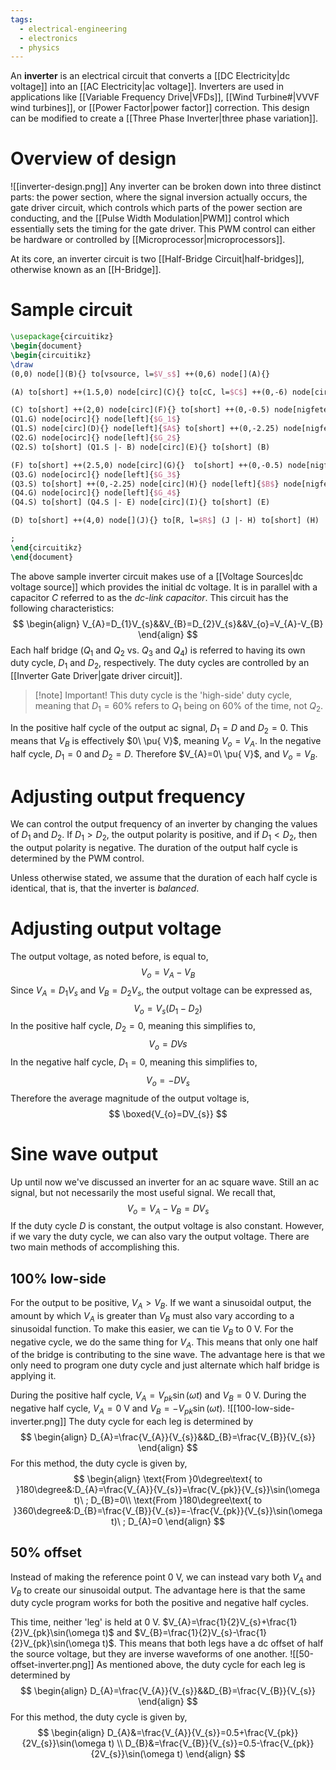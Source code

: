 ```yaml
---
tags:
  - electrical-engineering
  - electronics
  - physics
---
```

An **inverter** is an electrical circuit that converts a [[DC Electricity|dc voltage]] into an [[AC Electricity|ac voltage]]. Inverters are used in applications like [[Variable Frequency Drive|VFDs]], [[Wind Turbine#|VVVF wind turbines]], or [[Power Factor|power factor]] correction. This design can be modified to create a [[Three Phase Inverter|three phase variation]].
# Overview of design
![[inverter-design.png]]
Any inverter can be broken down into three distinct parts: the power section, where the signal inversion actually occurs, the gate driver circuit, which controls which parts of the power section are conducting, and the [[Pulse Width Modulation|PWM]] control which essentially sets the timing for the gate driver. This PWM control can either be hardware or controlled by [[Microprocessor|microprocessors]].

At its core, an inverter circuit is two [[Half-Bridge Circuit|half-bridges]], otherwise known as an [[H-Bridge]].
# Sample circuit
```tikz
\usepackage{circuitikz}
\begin{document}
\begin{circuitikz}
\draw
(0,0) node[](B){} to[vsource, l=$V_s$] ++(0,6) node[](A){}

(A) to[short] ++(1.5,0) node[circ](C){} to[cC, l=$C$] ++(0,-6) node[circ]{}

(C) to[short] ++(2,0) node[circ](F){} to[short] ++(0,-0.5) node[nigfete, anchor=D, bodydiode](Q1){} node[right]{$Q_1$}
(Q1.G) node[ocirc]{} node[left]{$G_1$}
(Q1.S) node[circ](D){} node[left]{$A$} to[short] ++(0,-2.25) node[nigfete, anchor=D, bodydiode](Q2){} node[right]{$Q_2$}
(Q2.G) node[ocirc]{} node[left]{$G_2$}
(Q2.S) to[short] (Q1.S |- B) node[circ](E){} to[short] (B)

(F) to[short] ++(2.5,0) node[circ](G){}  to[short] ++(0,-0.5) node[nigfete, anchor=D, bodydiode](Q3){} node[right]{$Q_3$}
(Q3.G) node[ocirc]{} node[left]{$G_3$}
(Q3.S) to[short] ++(0,-2.25) node[circ](H){} node[left]{$B$} node[nigfete, anchor=D, bodydiode](Q4){} node[right, yshift=-5mm, xshift=3mm]{$Q_4$}
(Q4.G) node[ocirc]{} node[left]{$G_4$}
(Q4.S) to[short] (Q4.S |- E) node[circ](I){} to[short] (E)

(D) to[short] ++(4,0) node[](J){} to[R, l=$R$] (J |- H) to[short] (H)

;
\end{circuitikz}
\end{document}
```
The above sample inverter circuit makes use of a [[Voltage Sources|dc voltage source]] which provides the initial dc voltage. It is in parallel with a capacitor $C$ referred to as the *dc-link capacitor*. This circuit has the following characteristics:
$$
\begin{align}
V_{A}=D_{1}V_{s}&&V_{B}=D_{2}V_{s}&&V_{o}=V_{A}-V_{B}
\end{align}
$$
Each half bridge ($Q_{1}$ and $Q_{2}$ vs. $Q_{3}$ and $Q_{4}$) is referred to having its own duty cycle, $D_{1}$ and $D_{2}$, respectively. The duty cycles are controlled by an [[Inverter Gate Driver|gate driver circuit]].

>[!note] Important!
>This duty cycle is the 'high-side' duty cycle, meaning that $D_{1}=60\%$ refers to $Q_{1}$ being on $60\%$ of the time, not $Q_{2}$. 

In the positive half cycle of the output ac signal, $D_{1}=D$ and $D_{2}=0$. This means that $V_{B}$ is effectively $0\ \pu{ V}$, meaning $V_{o}=V_{A}$. In the negative half cycle, $D_{1}=0$ and $D_{2}=D$. Therefore $V_{A}=0\ \pu{ V}$, and $V_{o}=V_{B}$.
# Adjusting output frequency
We can control the output frequency of an inverter by changing the values of $D_{1}$ and $D_{2}$. If $D_{1} > D_{2}$, the output polarity is positive, and if $D_{1}<D_{2}$, then the output polarity is negative. The duration of the output half cycle is determined by the PWM control.

Unless otherwise stated, we assume that the duration of each half cycle is identical, that is, that the inverter is *balanced*.
# Adjusting output voltage
The output voltage, as noted before, is equal to,
$$
V_{o}=V_{A}-V_{B}
$$
Since $V_{A}=D_{1}V_{s}$ and $V_{B}=D_{2}V_{s}$, the output voltage can be expressed as,
$$
V_{o}=V_{s}(D_{1}-D_{2})
$$
In the positive half cycle, $D_{2}=0$, meaning this simplifies to,
$$
V_{o}=DVs
$$
In the negative half cycle, $D_{1}=0$, meaning this simplifies to,
$$
V_{o}=-DV_{s}
$$
Therefore the average magnitude of the output voltage is,
$$
\boxed{V_{o}=DV_{s}}
$$
# Sine wave output
Up until now we've discussed an inverter for an ac square wave. Still an ac signal, but not necessarily the most useful signal. We recall that,
$$
V_{o}=V_{A}-V_{B}=DV_{s}
$$
If the duty cycle $D$ is constant, the output voltage is also constant. However, if we vary the duty cycle, we can also vary the output voltage. There are two main methods of accomplishing this.
## $100\%$ low-side
For the output to be positive, $V_{A}>V_{B}$. If we want a sinusoidal output, the amount by which $V_{A}$ is greater than $V_{B}$ must also vary according to a sinusoidal function. To make this easier, we can tie $V_{B}$ to $0\ \mathrm{V}$. For the negative cycle, we do the same thing for $V_{A}$. This means that only one half of the bridge is contributing to the sine wave. The advantage here is that we only need to program one duty cycle and just alternate which half bridge is applying it.

During the positive half cycle, $V_{A}=V_{pk}\sin(\omega t)$ and $V_{B}=0\ \mathrm{V}$. During the negative half cycle, $V_{A}=0\ \mathrm{V}$ and $V_{B}=-V_{pk}\sin(\omega t)$.
![[100-low-side-inverter.png]]
The duty cycle for each leg is determined by
$$
\begin{align}
D_{A}=\frac{V_{A}}{V_{s}}&&D_{B}=\frac{V_{B}}{V_{s}}
\end{align}
$$
For this method, the duty cycle is given by,
$$
\begin{align}
\text{From }0\degree\text{ to }180\degree&:D_{A}=\frac{V_{A}}{V_{s}}=\frac{V_{pk}}{V_{s}}\sin(\omega t)\ ; D_{B}=0\\
\text{From }180\degree\text{ to }360\degree&:D_{B}=\frac{V_{B}}{V_{s}}=-\frac{V_{pk}}{V_{s}}\sin(\omega t)\ ; D_{A}=0
\end{align}
$$
## $50\%$ offset
Instead of making the reference point $0\ \mathrm{V}$, we can instead vary both $V_{A}$ and $V_{B}$ to create our sinusoidal output. The advantage here is that the same duty cycle program works for both the positive and negative half cycles. 

This time, neither 'leg' is held at $0\ \mathrm{V}$. $V_{A}=\frac{1}{2}V_{s}+\frac{1}{2}V_{pk}\sin(\omega t)$ and $V_{B}=\frac{1}{2}V_{s}-\frac{1}{2}V_{pk}\sin(\omega t)$. This means that both legs have a dc offset of half the source voltage, but they are inverse waveforms of one another.
![[50-offset-inverter.png]]
As mentioned above, the duty cycle for each leg is determined by
$$
\begin{align}
D_{A}=\frac{V_{A}}{V_{s}}&&D_{B}=\frac{V_{B}}{V_{s}}
\end{align}
$$
For this method, the duty cycle is given by,
$$
\begin{align}
D_{A}&=\frac{V_{A}}{V_{s}}=0.5+\frac{V_{pk}}{2V_{s}}\sin(\omega t) \\
D_{B}&=\frac{V_{B}}{V_{s}}=0.5-\frac{V_{pk}}{2V_{s}}\sin(\omega t)
\end{align}
$$
